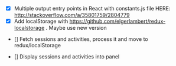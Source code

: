 - [x] Multiple output entry points in React with constants.js file
HERE: http://stackoverflow.com/a/35801759/2804779
- [x] Add localStorage with https://github.com/elgerlambert/redux-localstorage . Maybe use new version

- [] Fetch sessions and activities, process it and move to redux/localStorage

- [] Display sessions and activities into panel
